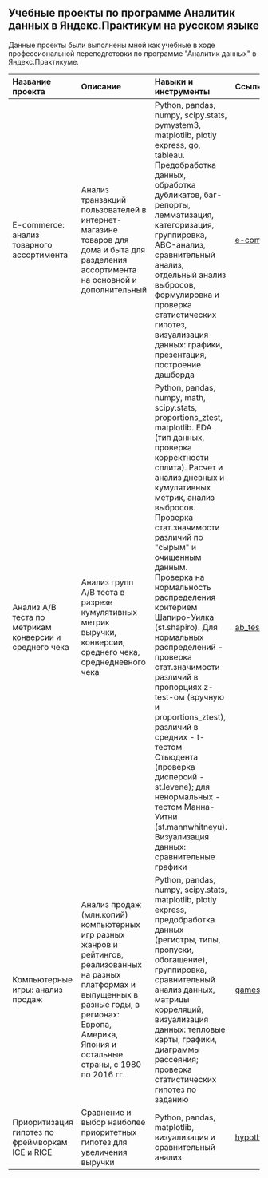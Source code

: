## Учебные проекты по программе Аналитик данных в Яндекс.Практикум на русском языке  
Данные проекты были выполнены мной как учебные в ходе профессиональной переподготовки по программе "Аналитик данных" в Яндекс.Практикуме.


| Название проекта | Описание | Навыки и инструменты | Ссылка |
| :--------------- | :-------------------- | :------------------- | :----- |
| E-commerce: анализ товарного ассортимента | Анализ транзакций пользователей в интернет-магазине товаров для дома и быта для разделения ассортимента на основной и дополнительный | Python, pandas, numpy, scipy.stats, pymystem3, matplotlib, plotly express, go, tableau. Предобработка данных, обработка дубликатов, баг-репорты, лемматизация, категоризация, группировка, ABC-анализ, сравнительный анализ, отдельный анализ выбросов, формулировка и проверка статистических гипотез, визуализация данных: графики, презентация, построение дашборда | [e-com_rus](https://github.com/Emiranunuka/Yandex_Practicum_Data_Analyst_Training_Projects_Russian/tree/main/e-com_rus)|
| Анализ A/B теста по метрикам конверсии и среднего чека | Анализ групп A/B теста в разрезе кумулятивных метрик выручки, конверсии, среднего чека, среднедневного чека | Python, pandas, numpy, math, scipy.stats, proportions_ztest, matplotlib. EDA (тип данных, проверка корректности сплита). Расчет и анализ дневных и кумулятивных метрик, анализ выбросов. Проверка стат.значимости различий по "сырым" и очищенным данным. Проверка на нормальность распределения критерием Шапиро-Уилка (st.shapiro). Для нормальных распределений - проверка стат.значимости различий в пропорциях z-test-ом (вручную и proportions_ztest), различий в средних - t-тестом Стьюдента (проверка дисперсий - st.levene); для ненормальных - тестом Манна-Уитни (st.mannwhitneyu). Визуализация данных: сравнительные графики | [ab_test_convrsn_avgbill_rus](https://github.com/Emiranunuka/Yandex_Practicum_Data_Analyst_Training_Projects_Russian/tree/main/ab_test_convrsn_avgbill_rus)|
| Компьютерные игры: анализ продаж | Анализ продаж (млн.копий) компьютерных игр разных жанров и рейтингов, реализованных на разных платформах и выпущенных в разные годы, в регионах: Европа, Америка, Япония и остальные страны, с 1980 по 2016 гг. | Python, pandas, numpy, scipy.stats, matplotlib, plotly express, предобработка данных (регистры, типы, пропуски, обогащение), группировка, сравнительный анализ данных, матрицы корреляций, визуализация данных: тепловые карты, графики, диаграммы рассеяния; проверка статистических гипотез по заданию | [games_rus](https://github.com/Emiranunuka/Yandex_Practicum_Data_Analyst_Training_Projects_Russian/tree/main/games_rus)|
| Приоритизация гипотез по фреймворкам ICE и RICE | Сравнение и выбор наиболее приоритетных гипотез для увеличения выручки | Python, pandas, matplotlib, визуализация и сравнительный анализ | [hypotheses_rus](https://github.com/Emiranunuka/Yandex_Practicum_Data_Analyst_Training_Projects_Russian/tree/main/hypotheses_rus)|
